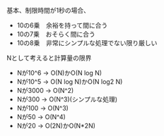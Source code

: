 基本、制限時間が1秒の場合、
- 10の6乗　余裕を持って間に合う
- 10の7乗　おそらく間に合う
- 10の8乗　非常にシンプルな処理でない限り厳しい


Nとして考えると計算量の限界
- Nが10^6 → O(N)かO(N log N)
- Nが10^5 → O(N log N)かO(N log2 N)
- Nが3000 → O(N^2)
- Nが300 → O(N^3)(シンプルな処理)
- Nが100 → O(N^3)
- Nが50 → O(N^4)
- Nが20 → O(2N)かO(N*2N)